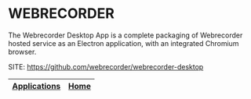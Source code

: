 # WEBRECORDER

 The Webrecorder Desktop App is a complete packaging of Webrecorder 
 hosted service as an Electron application, with an integrated Chromium 
 browser.

 SITE: https://github.com/webrecorder/webrecorder-desktop

 | [Applications](https://portable-linux-apps.github.io/apps.html) | [Home](https://portable-linux-apps.github.io)
 | --- | --- |
